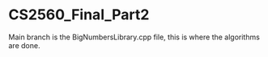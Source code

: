 # CS2560_Final_Part2 

Main branch is the BigNumbersLibrary.cpp file, this is where the algorithms are done. 
